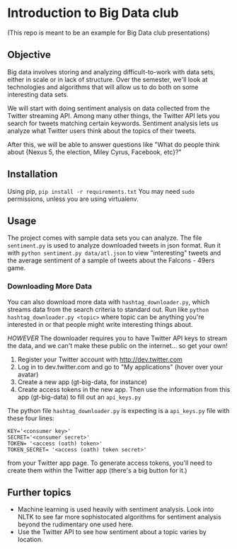 Introduction to Big Data club
==============================

(This repo is meant to be an example for Big Data club presentations)

## Objective
Big data involves storing and analyzing difficult-to-work with data sets, either in scale or in lack of structure.
Over the semester, we'll look at technologies and algorithms that will allow us to do both on some interesting data sets. 

We will start with doing sentiment analysis on data collected from the Twitter streaming API. Among many other things, 
the Twitter API lets you search for tweets matching certain keywords. Sentiment analysis lets us analyze what Twitter
users think about the topics of their tweets.

After this, we will be able to answer questions like "What do people think about 
{Nexus 5, the election, Miley Cyrus, Facebook, etc}?"


## Installation
Using pip,
```pip install -r requirements.txt```
You may need ```sudo``` permissions, unless you are using virtualenv.

## Usage
The project comes with sample data sets you can analyze. The file ```sentiment.py``` is used to analyze downloaded
tweets in json format. Run it with
```python sentiment.py data/atl.json```
to view "interesting" tweets and the average sentiment of a sample of tweets about the Falcons - 49ers game.


### Downloading More Data
You can also download more data with ```hashtag_downloader.py```, which streams data from the search criteria to
standard out.
Run like
```python hashtag_downloader.py <topic>```
where topic can be anything you're interested in or that people might write interesting things about.

*HOWEVER* The downloader requires you to have Twitter API keys to stream the data, and we can't make these public on the internet... so get your own! 
1.  Register your Twitter account with http://dev.twitter.com
2.  Log in to dev.twitter.com and go to "My applications" (hover over your avatar)
3.  Create a new app (gt-big-data, for instance)
4.  Create access tokens in the new app.
Then use the information from this app (gt-big-data) to fill out an `api_keys.py`

The python file `hashtag_downloader.py` is expecting is a `api_keys.py` file with these four lines:

```
KEY='<consumer key>'
SECRET='<consumer secret>'
TOKEN= '<access (oath) token>'
TOKEN_SECRET= '<access (oath) token secret>'
```
from your Twitter app page. To generate access tokens, you'll need to create them within the Twitter app (there's a big button for it.)


## Further topics
*  Machine learning is used heavily with sentiment analysis. Look into NLTK to see far more sophistocated algorithms
for sentiment analysis beyond the rudimentary one used here.
*  Use the Twitter API to see how sentiment about a topic varies by location.
